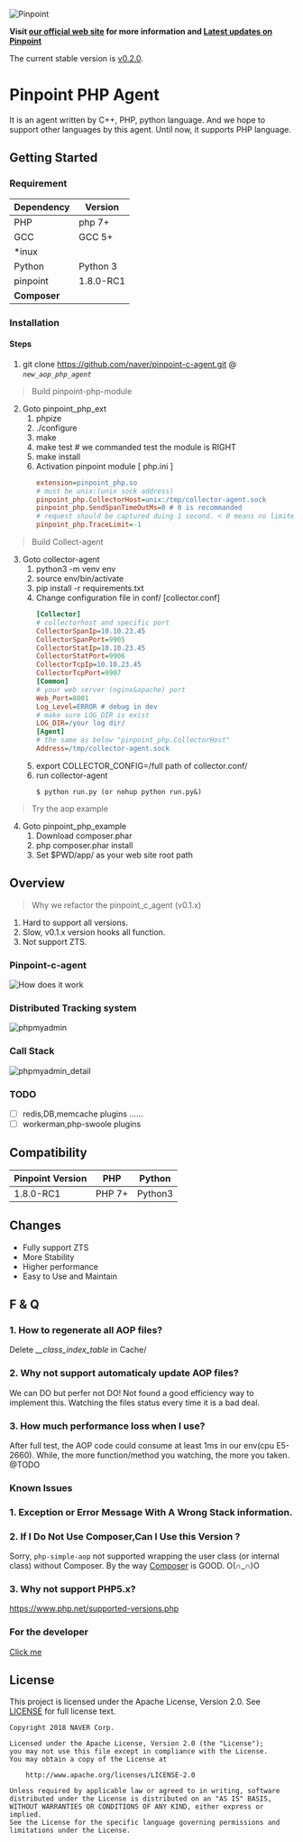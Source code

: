 ![Pinpoint](images/logo.png)

**Visit [our official web site](http://naver.github.io/pinpoint/) for more information and [Latest updates on Pinpoint](https://naver.github.io/pinpoint/news.html)**  


The current stable version is [v0.2.0](https://github.com/naver/pinpoint-c-agent/releases).

# Pinpoint PHP Agent

It is an agent written by C++, PHP, python language. And we hope to support other languages by this agent. Until now, it supports PHP language.

## Getting Started

### Requirement

Dependency|Version
---|----
PHP| php 7+
GCC| GCC 5+
*inux|
Python | Python 3
pinpoint| 1.8.0-RC1
**Composer**| 

### Installation

#### Steps
1. git clone https://github.com/naver/pinpoint-c-agent.git @ *`new_aop_php_agent`*
   
> Build pinpoint-php-module

2. Goto pinpoint_php_ext
   1. phpize        
   2. ./configure
   3. make 
   4. make test # we commanded test the module is RIGHT
   5. make install 
   6. Activation pinpoint module
       [ php.ini ]
        ```ini
        extension=pinpoint_php.so
        # must be unix:(unix sock address)
        pinpoint_php.CollectorHost=unix:/tmp/collector-agent.sock
        pinpoint_php.SendSpanTimeOutMs=0 # 0 is recommanded
        # request should be captured duing 1 second. < 0 means no limited
        pinpoint_php.TraceLimit=-1 
        ```
> Build Collect-agent
3. Goto collector-agent
   1. python3 -m venv env
   2. source env/bin/activate
   3. pip install -r requirements.txt
   4. Change configuration file in conf/
        [collector.conf]
        ```ini
        [Collector]
        # collectorhost and specific port
        CollectorSpanIp=10.10.23.45
        CollectorSpanPort=9905
        CollectorStatIp=10.10.23.45
        CollectorStatPort=9906
        CollectorTcpIp=10.10.23.45
        CollectorTcpPort=9907
        [Common]
        # your web server (nginx&apache) port
        Web_Port=8001   
        Log_Level=ERROR # debug in dev
        # make sure LOG_DIR is exist
        LOG_DIR=/your log dir/
        [Agent]
        # the same as below "pinpoint_php.CollectorHost"
        Address=/tmp/collector-agent.sock
        ```
    5. export COLLECTOR_CONFIG=/full path of collector.conf/
    6. run  collector-agent
        ```
        $ python run.py (or nohup python run.py&)
        ```
   
> Try the aop example
4. Goto pinpoint_php_example
   1. Download composer.phar
   2. php composer.phar install
   3. Set $PWD/app/ as your web site root path

## Overview

> Why we refactor the pinpoint_c_agent (v0.1.x)

1. Hard to support all versions.
2. Slow, v0.1.x version hooks all function.
3. Not support ZTS.

### Pinpoint-c-agent 
![How does it work](images/pinpoint_0.2.jpg)

### Distributed Tracking system
![phpmyadmin](images/phpmyadmin_example.png)
### Call Stack
![phpmyadmin_detail](images/phpmyadmin_example_detail.png)
### TODO

- [ ] redis,DB,memcache plugins ......
- [ ] workerman,php-swoole plugins 

## Compatibility

Pinpoint Version | PHP| Python
---------------- | ----- | -----
1.8.0-RC1 | PHP 7+ | Python3

## Changes

- Fully support ZTS
- More Stability 
- Higher performance 
- Easy to Use and Maintain

## F & Q

### 1. How to regenerate all AOP files?

Delete *__class_index_table* in Cache/

### 2. Why not support automaticaly update AOP files?

We can DO but perfer not DO! Not found a good efficiency way to implement this.
Watching the files status every time it is a bad deal.

### 3. How much performance loss when I use?

After full test, the AOP code could consume at least 1ms in our env(cpu E5-2660). While, the more function/method you watching, the more you taken. @TODO

### Known Issues

### 1. Exception or Error Message With A Wrong Stack information.

### 2. If I Do Not Use Composer,Can I Use this Version ?

Sorry, `php-simple-aop` not supported wrapping the user class (or internal class) without Composer. By the way [Composer](https://getcomposer.org/) is GOOD. O(∩_∩)O

### 3. Why not support PHP5.x?

https://www.php.net/supported-versions.php

### For the developer

[Click me](pinpoint_php_example/Readme.md)

## License
This project is licensed under the Apache License, Version 2.0.
See [LICENSE](LICENSE) for full license text.

```
Copyright 2018 NAVER Corp.

Licensed under the Apache License, Version 2.0 (the "License");
you may not use this file except in compliance with the License.
You may obtain a copy of the License at

    http://www.apache.org/licenses/LICENSE-2.0

Unless required by applicable law or agreed to in writing, software
distributed under the License is distributed on an "AS IS" BASIS,
WITHOUT WARRANTIES OR CONDITIONS OF ANY KIND, either express or implied.
See the License for the specific language governing permissions and
limitations under the License.
```
